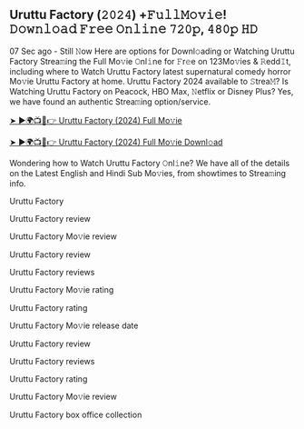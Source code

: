 ## Uruttu Factory (𝟸𝟶𝟸𝟺) +𝙵𝚞𝚕𝚕𝙼𝚘𝚟𝚒𝚎! 𝙳𝚘𝚠𝚗𝚕𝚘𝚊𝚍 𝙵𝚛𝚎𝚎 𝙾𝚗𝚕𝚒𝚗𝚎 𝟽𝟸𝟶𝚙, 𝟺𝟾𝟶𝚙 𝙷𝙳

07 Sec ago - Still 𝙽ow Here are options for Downl𝚘ading or Watching Uruttu Factory Strea𝚖ing the Full Mo𝚟ie 𝙾nl𝚒ne for 𝙵r𝚎e on 123Mo𝚟ies & 𝚁edd𝙸t, including where to Watch Uruttu Factory latest supernatural comedy horror Mo𝚟ie Uruttu Factory at home. Uruttu Factory 2024 available to 𝚂trea𝙼? Is Watching Uruttu Factory on Peacock, HBO Max, 𝙽etflix or Disney Plus? Yes, we have found an authentic Strea𝚖ing option/service.

[➤ ►🌍📺📱👉 Uruttu Factory (2024) Full Mo𝚟ie](https://bit.ly/4eL6blO)

[➤ ►🌍📺📱👉 Uruttu Factory (2024) Full Mo𝚟ie Downl𝚘ad](https://bit.ly/4eGjC6q)

Wondering how to Watch Uruttu Factory 𝙾nl𝚒ne? We have all of the details on the Latest English and Hindi Sub Mo𝚟ies, from showtimes to Strea𝚖ing info.

Uruttu Factory

Uruttu Factory review

Uruttu Factory Mo𝚟ie review

Uruttu Factory review

Uruttu Factory reviews

Uruttu Factory Mo𝚟ie rating

Uruttu Factory rating

Uruttu Factory Mo𝚟ie release date

Uruttu Factory review

Uruttu Factory reviews

Uruttu Factory rating

Uruttu Factory Mo𝚟ie review

Uruttu Factory box office collection
